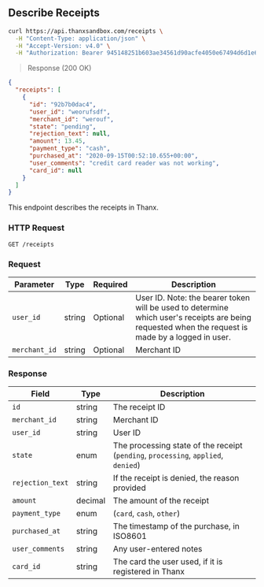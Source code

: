 ## Describe Receipts

```bash
curl https://api.thanxsandbox.com/receipts \
  -H "Content-Type: application/json" \
  -H "Accept-Version: v4.0" \
  -H "Authorization: Bearer 945148251b603ae34561d90acfe4050e67494d6d1e65d4d3d52798407f03c0bd" \
```

> Response (200 OK)

```json
{
  "receipts": [
    {
      "id": "92b7b0dac4",
      "user_id": "weorufsdf",
      "merchant_id": "werouf",
      "state": "pending",
      "rejection_text": null,
      "amount": 13.45,
      "payment_type": "cash",
      "purchased_at": "2020-09-15T00:52:10.655+00:00",
      "user_comments": "credit card reader was not working",
      "card_id": null
    }
  ]
}
```

This endpoint describes the receipts in Thanx.

### HTTP Request

`GET /receipts`

### Request

Parameter | Type | Required | Description
--------- | ---- | -------- | -----------
`user_id` | string | Optional | User ID. Note: the bearer token will be used to determine which user's receipts are being requested when the request is made by a logged in user.
`merchant_id` | string | Optional | Merchant ID

### Response

Field | Type | Description
----- | ---- | -----------
`id` | string | The receipt ID
`merchant_id` | string | Merchant ID
`user_id` | string | User ID
`state` | enum | The processing state of the receipt (`pending`, `processing`, `applied`, `denied`)
`rejection_text` | string | If the receipt is denied, the reason provided
`amount` | decimal | The amount of the receipt
`payment_type` | enum | (`card`, `cash`, `other`)
`purchased_at` | string | The timestamp of the purchase, in ISO8601
`user_comments` | string | Any user-entered notes
`card_id` | string | The card the user used, if it is registered in Thanx
